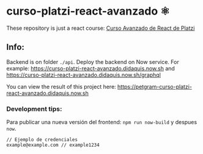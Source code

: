 # curso-platzi-react-avanzado ⚛️

These repository is just a react course: [Curso Avanzado de React de Platzi](https://platzi.com/cursos/react-avanzado/)



## Info:

Backend is on folder `./api`. Deploy the backend on Now service. For example: https://curso-platzi-react-avanzado.didaquis.now.sh and https://curso-platzi-react-avanzado.didaquis.now.sh/graphql

You can view the result of this project here:
https://petgram-curso-platzi-react-avanzado.didaquis.now.sh


### Development tips:

Para publicar una nueva versión del frontend: `npm run now-build` y despues `now`.

```
// Ejemplo de credenciales
example@example.com // example1234
```
